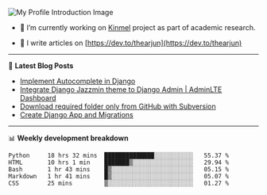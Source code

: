 ![My Profile Introduction Image](https://i.ibb.co/tLFZ15Q/gh.png)

- 🔭 I’m currently working on [Kinmel](https://github.com/thearjun/kinmel) project as part of academic research.

- 📝 I write articles on [https://dev.to/thearjun](https://dev.to/thearjun)

-------

📕 **Latest Blog Posts**
<!-- BLOG-POST-LIST:START -->
- [Implement Autocomplete in Django](https://dev.to/thearjun/implement-autocomplete-in-django-3h20)
- [Integrate Django Jazzmin theme to Django Admin | AdminLTE Dashboard](https://dev.to/thearjun/integrate-django-jazzmin-theme-to-django-admin-adminlte-dashboard-5aao)
- [Download required folder only from GitHub with Subversion](https://dev.to/thearjun/download-required-folder-only-from-github-with-subversion-2gpc)
- [Create Django App and Migrations](https://dev.to/thearjun/create-django-app-and-migrations-1km8)
<!-- BLOG-POST-LIST:END -->

-------

📊 **Weekly development breakdown**
<!--START_SECTION:waka-->
```text
Python     18 hrs 32 mins  ██████████████░░░░░░░░░░░   55.37 % 
HTML       10 hrs 1 min    ███████▒░░░░░░░░░░░░░░░░░   29.94 % 
Bash       1 hr 43 mins    █▒░░░░░░░░░░░░░░░░░░░░░░░   05.15 % 
Markdown   1 hr 41 mins    █▒░░░░░░░░░░░░░░░░░░░░░░░   05.07 % 
CSS        25 mins         ▒░░░░░░░░░░░░░░░░░░░░░░░░   01.27 % 
```
<!--END_SECTION:waka-->
<img src='https://profile-counter.glitch.me/thearjun/count.svg' width='0px'>
